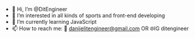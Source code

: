 - 👋 Hi, I’m @DitEngineer
- 👀 I’m interested in all kinds of sports and front-end developing
- 🌱 I’m currently learning JavaScript
- 📫 How to reach me:
📧 danijelitengineer@gmail.com OR
🌐IG ditengineer
  

<!---
DitEngineer/DitEngineer is a ✨ special ✨ repository because its `README.md` (this file) appears on your GitHub profile.
You can click the Preview link to take a look at your changes.
--->

